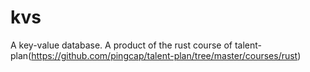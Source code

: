 # kvs
A key-value database. A product of the rust course of talent-plan(https://github.com/pingcap/talent-plan/tree/master/courses/rust)
